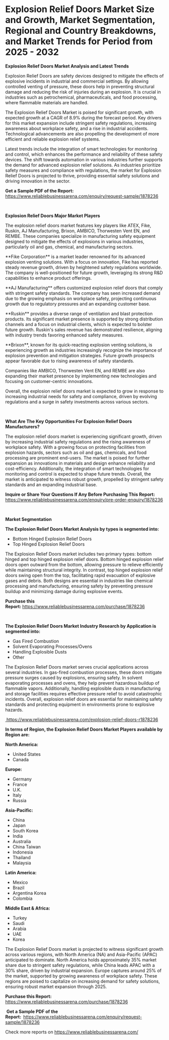 <p><h1>Explosion Relief Doors Market Size and Growth, Market Segmentation, Regional and Country Breakdowns, and Market Trends for Period from 2025 -  2032</h1></p><p><strong>Explosion Relief Doors Market Analysis and Latest Trends</strong></p>
<p><p>Explosion Relief Doors are safety devices designed to mitigate the effects of explosive incidents in industrial and commercial settings. By allowing controlled venting of pressure, these doors help in preventing structural damage and reducing the risk of injuries during an explosion. It is crucial in industries such as petrochemical, pharmaceuticals, and food processing, where flammable materials are handled.</p><p>The Explosion Relief Doors Market is poised for significant growth, with expected growth at a CAGR of 8.9% during the forecast period. Key drivers for this market expansion include stringent safety regulations, increasing awareness about workplace safety, and a rise in industrial accidents. Technological advancements are also propelling the development of more efficient and reliable explosion relief systems. </p><p>Latest trends include the integration of smart technologies for monitoring and control, which enhances the performance and reliability of these safety devices. The shift towards automation in various industries further supports the demand for advanced explosion relief solutions. As industries prioritize safety measures and compliance with regulations, the market for Explosion Relief Doors is projected to thrive, providing essential safety solutions and driving innovation in the sector.</p></p>
<p><strong>Get a Sample PDF of the Report:&nbsp;</strong> <a href="https://www.reliablebusinessarena.com/enquiry/request-sample/1878236?utm_campaign=2793&utm_medium=2&utm_source=Github&utm_content=ia&utm_term=05032025&utm_id=explosion-relief-doors">https://www.reliablebusinessarena.com/enquiry/request-sample/1878236</a></p>
<p>&nbsp;</p>
<p><strong>Explosion Relief Doors Major Market Players</strong></p>
<p><p>The explosion relief doors market features key players like ATEX, Fike, Ruskin, AJ Manufacturing, Brixon, AMBICO, Thorwesten Vent EN, and REMBE. These companies specialize in manufacturing safety equipment designed to mitigate the effects of explosions in various industries, particularly oil and gas, chemical, and manufacturing sectors.</p><p>**Fike Corporation** is a market leader renowned for its advanced explosion venting solutions. With a focus on innovation, Fike has reported steady revenue growth, driven by heightened safety regulations worldwide. The company is well-positioned for future growth, leveraging its strong R&D capabilities to enhance product offerings.</p><p>**AJ Manufacturing** offers customized explosion relief doors that comply with stringent safety standards. The company has seen increased demand due to the growing emphasis on workplace safety, projecting continuous growth due to regulatory pressures and an expanding customer base.</p><p>**Ruskin** provides a diverse range of ventilation and blast protection products. Its significant market presence is supported by strong distribution channels and a focus on industrial clients, which is expected to bolster future growth. Ruskin's sales revenue has demonstrated resilience, aligning with industry trends favoring enhanced safety measures.</p><p>**Brixon**, known for its quick-reacting explosion venting solutions, is experiencing growth as industries increasingly recognize the importance of explosion prevention and mitigation strategies. Future growth prospects appear favorable due to rising awareness of safety standards.</p><p>Companies like AMBICO, Thorwesten Vent EN, and REMBE are also expanding their market presence by implementing new technologies and focusing on customer-centric innovations.</p><p>Overall, the explosion relief doors market is expected to grow in response to increasing industrial needs for safety and compliance, driven by evolving regulations and a surge in safety investments across various sectors.</p></p>
<p>&nbsp;</p>
<p><strong>What Are The Key Opportunities For Explosion Relief Doors Manufacturers?</strong></p>
<p><p>The explosion relief doors market is experiencing significant growth, driven by increasing industrial safety regulations and the rising awareness of workplace safety. With a growing focus on protecting facilities from explosion hazards, sectors such as oil and gas, chemicals, and food processing are prominent end-users. The market is poised for further expansion as innovations in materials and design enhance reliability and cost-efficiency. Additionally, the integration of smart technologies for monitoring and control is expected to shape future trends. Overall, the market is anticipated to witness robust growth, propelled by stringent safety standards and an expanding industrial base.</p></p>
<p><strong>Inquire or Share Your Questions If Any Before Purchasing This Report:</strong> <a href="https://www.reliablebusinessarena.com/enquiry/pre-order-enquiry/1878236?utm_campaign=2793&utm_medium=2&utm_source=Github&utm_content=ia&utm_term=05032025&utm_id=explosion-relief-doors">https://www.reliablebusinessarena.com/enquiry/pre-order-enquiry/1878236</a></p>
<p>&nbsp;</p>
<p><strong>Market Segmentation</strong></p>
<p><strong>The Explosion Relief Doors Market Analysis by types is segmented into:</strong></p>
<p><ul><li>Bottom Hinged Explosion Relief Doors</li><li>Top Hinged Explosion Relief Doors</li></ul></p>
<p><p>The Explosion Relief Doors market includes two primary types: bottom hinged and top hinged explosion relief doors. Bottom hinged explosion relief doors open outward from the bottom, allowing pressure to relieve efficiently while maintaining structural integrity. In contrast, top hinged explosion relief doors swing open from the top, facilitating rapid evacuation of explosive gases and debris. Both designs are essential in industries like chemical processing and manufacturing, ensuring safety by preventing pressure buildup and minimizing damage during explosive events.</p></p>
<p><strong>Purchase this Report:&nbsp;</strong><a href="https://www.reliablebusinessarena.com/purchase/1878236?utm_campaign=2793&utm_medium=2&utm_source=Github&utm_content=ia&utm_term=05032025&utm_id=explosion-relief-doors">https://www.reliablebusinessarena.com/purchase/1878236</a></p>
<p>&nbsp;</p>
<p><strong>The Explosion Relief Doors Market Industry Research by Application is segmented into:</strong></p>
<p><ul><li>Gas Fired Combustion</li><li>Solvent Evaporating Processes/Ovens</li><li>Handling Explosible Dusts</li><li>Other</li></ul></p>
<p><p>The Explosion Relief Doors market serves crucial applications across several industries. In gas-fired combustion processes, these doors mitigate pressure surges caused by explosions, ensuring safety. In solvent evaporating processes and ovens, they help prevent hazardous buildup of flammable vapors. Additionally, handling explosible dusts in manufacturing and storage facilities requires effective pressure relief to avoid catastrophic incidents. Overall, explosion relief doors are essential for maintaining safety standards and protecting equipment in environments prone to explosive hazards.</p></p>
<p><a href="https://www.reliablebusinessarena.com/explosion-relief-doors-r1878236?utm_campaign=2793&utm_medium=2&utm_source=Github&utm_content=ia&utm_term=05032025&utm_id=explosion-relief-doors">&nbsp;https://www.reliablebusinessarena.com/explosion-relief-doors-r1878236</a></p>
<p><strong>In terms of Region, the Explosion Relief Doors Market Players available by Region are:</strong></p>
<p>
    <p> <strong> North America: </strong>
        <ul>
            <li>United States</li>
            <li>Canada</li>
        </ul>
        </p> 
    <p> <strong> Europe: </strong>
        <ul>
            <li>Germany</li>
            <li>France</li>
            <li>U.K.</li>
            <li>Italy</li>
            <li>Russia</li>
        </ul>
        </p> 
    <p> <strong> Asia-Pacific: </strong>
        <ul>
            <li>China</li>
            <li>Japan</li>
            <li>South Korea</li>
            <li>India</li>
            <li>Australia</li>
            <li>China Taiwan</li>
            <li>Indonesia</li>
            <li>Thailand</li>
            <li>Malaysia</li>
        </ul>
        </p> 
    <p> <strong> Latin America: </strong>
        <ul>
            <li>Mexico</li>
            <li>Brazil</li>
            <li>Argentina Korea</li>
            <li>Colombia</li>
        </ul>
        </p> 
    <p> <strong> Middle East & Africa: </strong>
        <ul>
            <li>Turkey</li>
            <li>Saudi</li>
            <li>Arabia</li>
            <li>UAE</li>
            <li>Korea</li>
        </ul>
    </p>
    </p>
<p><p>The Explosion Relief Doors market is projected to witness significant growth across various regions, with North America (NA) and Asia-Pacific (APAC) anticipated to dominate. North America holds approximately 35% market share due to stringent safety regulations, while China leads APAC with a 30% share, driven by industrial expansion. Europe captures around 25% of the market, supported by growing awareness of workplace safety. These regions are poised to capitalize on increasing demand for safety solutions, ensuring robust market expansion through 2025.</p></p>
<p><strong>Purchase this Report: </strong><a href="https://www.reliablebusinessarena.com/purchase/1878236?utm_campaign=2793&utm_medium=2&utm_source=Github&utm_content=ia&utm_term=05032025&utm_id=explosion-relief-doors">https://www.reliablebusinessarena.com/purchase/1878236</a></p>
<p>&nbsp;<strong>Get a Sample PDF of the Report:&nbsp;&nbsp;</strong><a href="https://www.reliablebusinessarena.com/enquiry/request-sample/1878236?utm_campaign=2793&utm_medium=2&utm_source=Github&utm_content=ia&utm_term=05032025&utm_id=explosion-relief-doors">https://www.reliablebusinessarena.com/enquiry/request-sample/1878236</a></p>
<p><strong></strong></p>
<p>Check more reports on <a href="https://www.reliablebusinessarena.com/?utm_campaign=2793&utm_medium=2&utm_source=Github&utm_content=ia&utm_term=05032025&utm_id=explosion-relief-doors">https://www.reliablebusinessarena.com/</a></p>